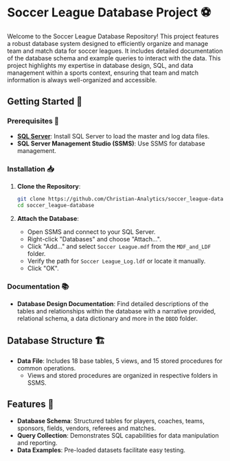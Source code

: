 # Soccer League Database Project ⚽

Welcome to the Soccer League Database Repository! This project features a robust database system designed to efficiently organize and manage team and match data for soccer leagues. It includes detailed documentation of the database schema and example queries to interact with the data. This project highlights my expertise in database design, SQL, and data management within a sports context, ensuring that team and match information is always well-organized and accessible.

## Getting Started 🚀

### Prerequisites 🔧
- **[SQL Server](https://www.microsoft.com/en-us/sql-server/sql-server-downloads)**: Install SQL Server to load the master and log data files.
- **SQL Server Management Studio (SSMS)**: Use SSMS for database management.

### Installation 📥
1. **Clone the Repository**:
    ```bash
    git clone https://github.com/Christian-Analytics/soccer_league-database.git
    cd soccer_league-database
    ```

2. **Attach the Database**:
    - Open SSMS and connect to your SQL Server.
    - Right-click "Databases" and choose "Attach...".
    - Click "Add..." and select `Soccer League.mdf` from the `MDF_and_LDF` folder.
    - Verify the path for `Soccer League_Log.ldf` or locate it manually.
    - Click "OK".

### Documentation 📚
- **Database Design Documentation**: Find detailed descriptions of the tables and relationships within the database with a narrative provided, relational schema, a data dictionary and more in the `DBDD` folder.

## Database Structure 🏗️
- **Data File**: Includes 18 base tables, 5 views, and 15 stored procedures for common operations.
    - Views and stored procedures are organized in respective folders in SSMS.

## Features 🌟
- **Database Schema**: Structured tables for players, coaches, teams, sponsors, fields, vendors, referees and matches.
- **Query Collection**: Demonstrates SQL capabilities for data manipulation and reporting.
- **Data Examples**: Pre-loaded datasets facilitate easy testing.
